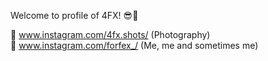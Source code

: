 Welcome to profile of 4FX! 😎🤟</br>

📸 www.instagram.com/4fx.shots/ (Photography)</br>
📸 www.instagram.com/forfex_/ (Me, me and sometimes me)
